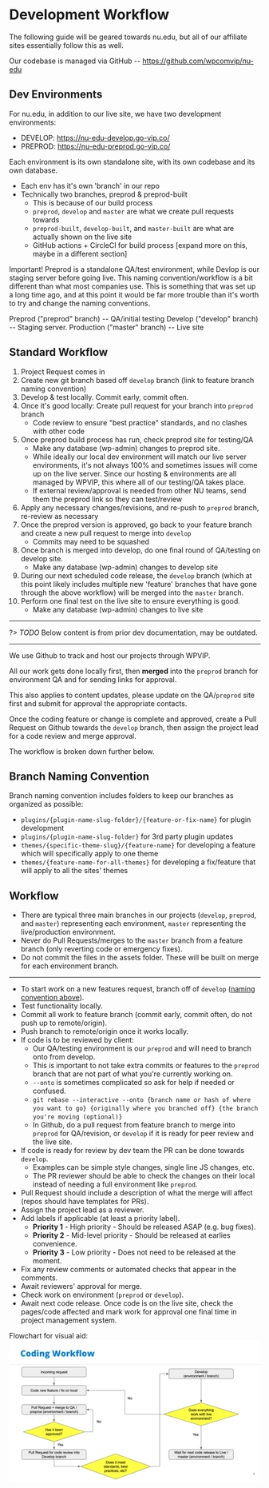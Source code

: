 # Development Workflow

The following guide will be geared towards nu.edu, but all of our affiliate sites essentially follow this as well.

Our codebase is managed via GitHub -- https://github.com/wpcomvip/nu-edu


## Dev Environments

For nu.edu, in addition to our live site, we have two development environments:
- DEVELOP: https://nu-edu-develop.go-vip.co/
- PREPROD: https://nu-edu-preprod.go-vip.co/

Each environment is its own standalone site, with its own codebase and its own database.

- Each env has it's own 'branch' in our repo
- Technically two branches, preprod & preprod-built
	- This is because of our build process
	- `preprod`, `develop` and `master` are what we create pull requests towards
	- `preprod-built`, `develop-built`, and `master-built` are what are actually shown on the live site
	- GitHub actions + CircleCI for build process [expand more on this, maybe in a different section]

Important! Preprod is a standalone QA/test environment, while Devlop is our staging server before going live. This naming convention/workflow is a bit different than what most companies use. This is something that was set up a long time ago, and at this point it would be far more trouble than it's worth to try and change the naming conventions.

Preprod ("preprod" branch) -- QA/initial testing
Develop ("develop" branch) -- Staging server.
Production ("master" branch) -- Live site

## Standard Workflow

1) Project Request comes in
2) Create new git branch based off `develop` branch (link to feature branch naming convention)
3) Develop & test locally. Commit early, commit often.
4) Once it's good locally: Create pull request for your branch into `preprod` branch
	- Code review to ensure "best practice" standards, and no clashes with other code
5) Once preprod build process has run, check preprod site for testing/QA
	- Make any database (wp-admin) changes to preprod site.
	- While ideally our local dev environment will match our live server environments, it's not always 100% and sometimes issues will come up on the live server. Since our hosting & environments are all managed by WPVIP, this where all of our testing/QA takes place.
	- If external review/approval is needed from other NU teams, send them the preprod link so they can test/review
6) Apply any necessary changes/revisions, and re-push to `preprod` branch, re-review as necessary
7) Once the preprod version is approved, go back to your feature branch and create a new pull request to merge into `develop`
	- Commits may need to be squashed
8) Once branch is merged into develop, do one final round of QA/testing on develop site.
	- Make any database (wp-admin) changes to develop site
9) During our next scheduled code release, the `develop` branch (which at this point likely includes multiple new 'feature' branches that have gone through the above workflow) will be merged into the `master` branch.
10) Perform one final test on the live site to ensure everything is good.
	- Make any database (wp-admin) changes to live site


----------------------------------------------------------------------

?> _TODO_ Below content is from prior dev documentation, may be outdated.

----------------------------------------------------------------------

We use Github to track and host our projects through WPVIP.

All our work gets done locally first, then **merged** into the `preprod` branch for environment QA and for sending links for approval.

This also applies to content updates, please update on the QA/`preprod` site first and submit for approval the appropriate contacts.

Once the coding feature or change is complete and approved, create a Pull Request on Github towards the `develop` branch, then assign the project lead for a code review and merge approval.

The workflow is broken down further below.

## Branch Naming Convention
Branch naming convention includes folders to keep our branches as organized as possible:
- `plugins/{plugin-name-slug-folder}/{feature-or-fix-name}` for plugin development
- `plugins/{plugin-name-slug-folder}` for 3rd party plugin updates
- `themes/{specific-theme-slug}/{feature-name}` for developing a feature which will specifically apply to one theme
- `themes/{feature-name-for-all-themes}` for developing a fix/feature that will apply to all the sites' themes


## Workflow
- There are typical three main branches in our projects (`develop`, `preprod`, and `master`) representing each environment, `master` representing the live/production environment.
- Never do Pull Requests/merges to the `master` branch from a feature branch (only reverting code or emergency fixes).
- Do not commit the files in the assets folder. These will be built on merge for each environment branch.
---
- To start work on a new features request, branch off of `develop` ([naming convention above](#branch-naming-convention)).
- Test functionality locally.
- Commit all work to feature branch (commit early, commit often, do not push up to remote/origin).
- Push branch to remote/origin once it works locally.
- If code is to be reviewed by client:
  - Our QA/testing environment is our `preprod` and will need to branch onto from develop.
  - This is important to not take extra commits or features to the `preprod` branch that are not part of what you're currently working on.
  - `--onto` is sometimes complicated so ask for help if needed or confused.
  - `git rebase --interactive --onto {branch name or hash of where you want to go} {originally where you branched off} {the branch you're moving (optional)}`
  - In Github, do a pull request from feature branch to merge into `preprod` for QA/revision, or `develop` if it is ready for peer review and the live site.
- If code is ready for review by dev team the PR can be done towards `develop`.
  - Examples can be simple style changes, single line JS changes, etc.
  - The PR reviewer should be able to check the changes on their local instead of needing a full environment like `preprod`.
- Pull Request should include a description of what the merge will affect (repos should have templates for PRs).
- Assign the project lead as a reviewer.
- Add labels if applicable (at least a priority label).
  - **Priority 1** - High priority - Should be released ASAP (e.g. bug fixes).
  - **Priority 2** - Mid-level priority - Should be released at earlies convenience.
  - **Priority 3** - Low priority - Does not need to be released at the moment.
- Fix any review comments or automated checks that appear in the comments.
- Await reviewers' approval for merge.
- Check work on environment (`preprod` or `develop`).
- Await next code release. Once code is on the live site, check the pages/code affected and mark work for approval one final time in project management system.

Flowchart for visual aid:
![Coding Workflow](../_images/coding-workflow.jpg)
